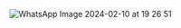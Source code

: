 ![WhatsApp Image 2024-02-10 at 19 26 51](https://github.com/ABDESSAMADMESRAR/Gym-Website/assets/130689222/27e8a0c1-bb81-4642-815b-ff55e284fdbb)
